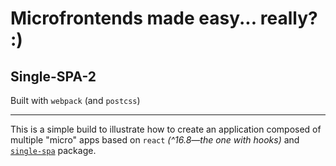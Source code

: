 # Microfrontends made easy... really? :)

## Single-SPA-2

Built with `webpack` (and `postcss`)

---

This is a simple build to illustrate how to create an application composed of multiple "micro" apps based on `react` _(^16.8&mdash;the one with hooks)_ and [`single-spa`](https://single-spa.js.org/) package.
